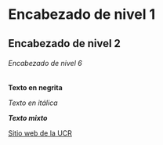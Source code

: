 # Encabezado de nivel 1
## Encabezado de nivel 2
###### Encabezado de nivel 6

**Texto en negrita**

*Texto en itálica*

***Texto mixto***

[Sitio web de la UCR](https://www.ucr.ac.cr/)

